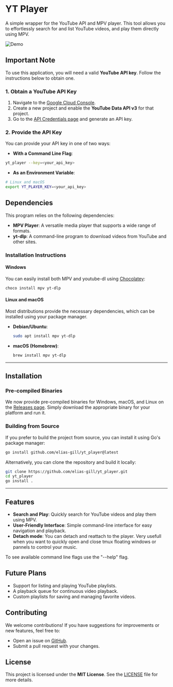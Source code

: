 # YT Player

A simple wrapper for the YouTube API and MPV player.
This tool allows you to effortlessly search for and list YouTube videos, and play them directly
using MPV.

![Demo](https://github.com/user-attachments/assets/f18fdf9e-2a61-4277-83c4-8542069eb923)

## **Important Note**

To use this application, you will need a valid **YouTube API key**.
Follow the instructions below to obtain one.

### 1. Obtain a YouTube API Key

1. Navigate to the [Google Cloud Console](https://console.cloud.google.com/).
2. Create a new project and enable the **YouTube Data API v3** for that project.
3. Go to the
   [API Credentials page](https://console.cloud.google.com/apis/api/youtube.googleapis.com/credentials)
   and generate an API key.

### 2. Provide the API Key

You can provide your API key in one of two ways:
- **With a Command Line Flag**:
```bash
yt_player --key=<your_api_key>
```
- **As an Environment Variable**:
```bash
# Linux and macOS
export YT_PLAYER_KEY=<your_api_key>
```


## **Dependencies**

This program relies on the following dependencies:

- **MPV Player**:
  A versatile media player that supports a wide range of formats.
- **yt-dlp**:
  A command-line program to download videos from YouTube and other sites.

### **Installation Instructions**

#### **Windows** 

You can easily install both MPV and youtube-dl using [Chocolatey](https://chocolatey.org/):

```bash
choco install mpv yt-dlp
```

#### **Linux and macOS** 

Most distributions provide the necessary dependencies, which can be installed using your
package manager.

- **Debian/Ubuntu**:
  ```bash
  sudo apt install mpv yt-dlp
  ```
- **macOS (Homebrew)**:
  ```bash
  brew install mpv yt-dlp
  ```

---

## **Installation**

### **Pre-compiled Binaries** 

We now provide pre-compiled binaries for Windows, macOS, and Linux on the
[Releases page](https://github.com/elias-gill/yt_player/releases).
Simply download the appropriate binary for your platform and run it.

### **Building from Source** 

If you prefer to build the project from source, you can install it using Go's package manager:

```bash
go install github.com/elias-gill/yt_player@latest
```

Alternatively, you can clone the repository and build it locally:

```bash
git clone https://github.com/elias-gill/yt_player.git
cd yt_player
go install .
```

---

## **Features**

- **Search and Play**:
  Quickly search for YouTube videos and play them using MPV.
- **User-Friendly Interface**:
  Simple command-line interface for easy navigation and playback.
- **Detach mode**:
  You can detach and reattach to the player.
  Very usefull when you want to quickly open and close tmux floating windows or pannels to
  control your music.

To see available command line flags use the "--help" flag.

## **Future Plans**

- Support for listing and playing YouTube playlists.
- A playback queue for continuous video playback.
- Custom playlists for saving and managing favorite videos.

## **Contributing**

We welcome contributions!
If you have suggestions for improvements or new features, feel free to:
- Open an issue on [GitHub](https://github.com/elias-gill/yt_player/issues).
- Submit a pull request with your changes.

## **License**

This project is licensed under the **MIT License**.
See the [LICENSE](LICENSE) file for more details.
